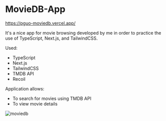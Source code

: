 # MovieDB-App

https://pguo-moviedb.vercel.app/

It's a nice app for movie browsing developed by me in order to practice the use of TypeScript, Next.js, and TailwindCSS.

Used:
-   TypeScript
-   Next.js
-   TailwindCSS
-   TMDB API
-   Recoil

Application allows:
-   To search for movies using TMDB API
-   To view movie details

![moviedb](https://user-images.githubusercontent.com/47575608/162541954-897f9e67-112f-4da8-9ba3-6a88c3a8e822.png)
